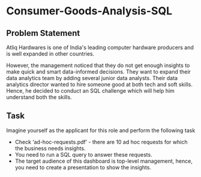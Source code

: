 # Consumer-Goods-Analysis-SQL
## Problem Statement
Atliq Hardwares is one of India's leading computer hardware producers and is well expanded in other countries.

However, the management noticed that they do not get enough insights to make quick and smart data-informed decisions. They want to expand their data analytics team by adding several junior data analysts. Their data analytics director wanted to hire someone good at both tech and soft skills. Hence, he decided to conduct an SQL challenge which will help him understand both the skills.
## Task
Imagine yourself as the applicant for this role and perform the following task
- Check ‘ad-hoc-requests.pdf’ - there are 10 ad hoc requests for which the business needs insights.
- You need to run a SQL query to answer these requests.
- The target audience of this dashboard is top-level management, hence, you need to create a presentation to show the insights.
